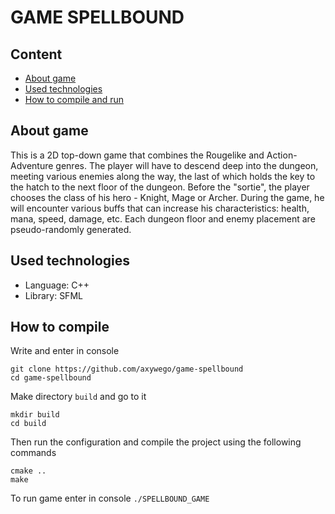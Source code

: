 # GAME SPELLBOUND

## Content

* [About game](https://github.com/axywego/game-spellbound/README.md?plain=1#L9)
* [Used technologies](https://github.com/axywego/game-spellbound/README.md?plain=1#L12)
* [How to compile and run](https://github.com/axywego/game-spellbound/README.md?plain=1#L17)

## About game
This is a 2D top-down game that combines the Rougelike and Action-Adventure genres. The player will have to descend deep into the dungeon, meeting various enemies along the way, the last of which holds the key to the hatch to the next floor of the dungeon. Before the "sortie", the player chooses the class of his hero - Knight, Mage or Archer. During the game, he will encounter various buffs that can increase his characteristics: health, mana, speed, damage, etc. Each dungeon floor and enemy placement are pseudo-randomly generated.

## Used technologies

* Language: C++
* Library: SFML

## How to compile

Write and enter in console
```
git clone https://github.com/axywego/game-spellbound
cd game-spellbound
```
Make directory `build` and go to it
```
mkdir build
cd build
```
Then run the configuration and compile the project using the following commands
```
cmake ..
make
```
To run game enter in console `./SPELLBOUND_GAME`

